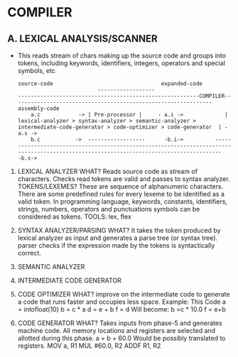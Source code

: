 # COMPILER

## A. LEXICAL ANALYSIS/SCANNER
  - This reads stream of chars making up the source code and groups into tokens, including keywords, identifiers, integers, operators and special symbols, etc

        source-code                                  expanded-code                  
                                 ------------------                          ---------------------------------------------------------COMPILER---------------------------------------------------------------   assembly-code
            a.c            -> | Pre-processor |     - a.i ->             | lexical-analyzer > syntax-analyzer > semantic-analyzer > intermediate-code-generator > code-optimizer > code-generator  | - a.s ->
            b.c           ->  ------------------      -b.i->          ----------------------------------------------------------------------------------------------------------------------------------------   -b.s-> 

 1. LEXICAL ANALYZER
        WHAT? Reads source code as stream of characters. Checks read tokens are valid and passes to syntax analyzer.
        TOKENS/LEXEMES? These are sequence of alphanumeric characters. There are some predefined rules for every lexeme to be identified as a valid token. In programming language, keywords, constants, identifiers, strings, numbers, operators and punctuations symbols can be considered as tokens. 
        TOOLS: lex, flex

 2. SYNTAX ANALYZER/PARSING
    WHAT? It takes the token produced by lexical analyzer as input and generates a parse tree (or syntax tree). parser checks if the expression made by the tokens is syntactically correct.

 3. SEMANTIC ANALYZER
 4. INTERMEDIATE CODE GENERATOR
 5. CODE OPTIMIZER
   WHAT? improve on the intermediate code to generate a code that runs faster and occupies less space. Example:
        This Code
	    a = intofloat(10)
            b = c * a
    	    d = e + b
	    f = d
        Will become:
	    b =c * 10.0
    	    f = e+b
 5. CODE GENERATOR
    WHAT? Takes inputs from phase-5 and generates machine code. All memory locations and registers are selected and allotted during this phase.
        a = b + 60.0  Would be possibly translated to registers.
        MOV a, R1
        MUL #60.0, R2
        ADDF R1, R2
